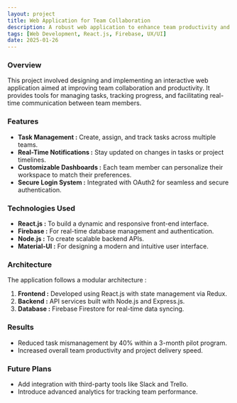 ```yaml
---
layout: project
title: Web Application for Team Collaboration
description: A robust web application to enhance team productivity and collaboration.
tags: [Web Development, React.js, Firebase, UX/UI]
date: 2025-01-26
---
```


### Overview

This project involved designing and implementing an interactive web application aimed at improving team collaboration and productivity. It provides tools for managing tasks, tracking progress, and facilitating real-time communication between team members.

### Features

- **Task Management :** Create, assign, and track tasks across multiple teams.
- **Real-Time Notifications :** Stay updated on changes in tasks or project timelines.
- **Customizable Dashboards :** Each team member can personalize their workspace to match their preferences.
- **Secure Login System :** Integrated with OAuth2 for seamless and secure authentication.

### Technologies Used

- **React.js :** To build a dynamic and responsive front-end interface.
- **Firebase :** For real-time database management and authentication.
- **Node.js :** To create scalable backend APIs.
- **Material-UI :** For designing a modern and intuitive user interface.

### Architecture

The application follows a modular architecture :

1. **Frontend :** Developed using React.js with state management via Redux.
2. **Backend :** API services built with Node.js and Express.js.
3. **Database :** Firebase Firestore for real-time data syncing.

### Results

- Reduced task mismanagement by 40% within a 3-month pilot program.
- Increased overall team productivity and project delivery speed.

### Future Plans

- Add integration with third-party tools like Slack and Trello.
- Introduce advanced analytics for tracking team performance.
